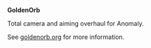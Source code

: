 **GoldenOrb**

Total camera and aiming overhaul for Anomaly.

See [goldenorb.org](goldenorb.org) for more information.
